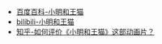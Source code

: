 - [百度百科-小明和王猫](https://baike.baidu.com/item/%E5%B0%8F%E6%98%8E%E5%92%8C%E7%8E%8B%E8%B2%93/5955460)
- [bilibili-小明和王猫](https://www.bilibili.com/bangumi/media/md5390/)
- [知乎-如何评价《小明和王猫》这部动画片？](https://www.zhihu.com/question/41450746)
